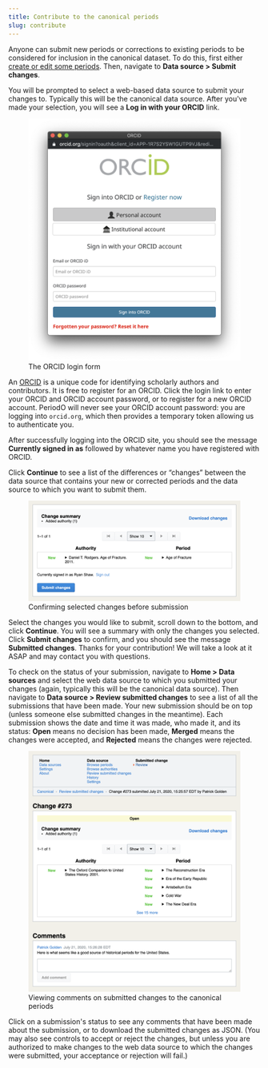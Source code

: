 ```yaml
---
title: Contribute to the canonical periods
slug: contribute
---
```


Anyone can submit new periods or corrections to existing periods to be considered for inclusion in the canonical dataset. To do this, first either [create or edit some periods](#create-or-edit). Then, navigate to **Data source > Submit changes**.

You will be prompted to select a web-based data source to submit your changes to. Typically this will be the canonical data source. After you've made your selection, you will see a **Log in with your ORCID** link. 

<figure class="left">
<img class="screenshot"
     src="/images/orcid-login.png"
     alt="The ORCID login form"
     width="500">
<figcaption>
The ORCID login form
</figcaption>
</figure>

An [ORCID](https://en.wikipedia.org/wiki/ORCID) is a unique code for identifying scholarly authors and contributors. It is free to register for an ORCID. Click the login link to enter your ORCID and ORCID account password, or to register for a new ORCID account. PeriodO will never see your ORCID account password: you are logging into `orcid.org`, which then provides a temporary token allowing us to authenticate you.

After successfully logging into the ORCID site, you should see the message **Currently signed in as** followed by whatever name you have registered with ORCID. 

Click **Continue** to see a list of the differences or “changes” between the data source that contains your new or corrected periods and the data source to which you want to submit them.

<figure>
<img class="screenshot center"
     src="/images/submit-changes.png"
     alt="Confirming selected changes before submission"
     width="800">
<figcaption>
Confirming selected changes before submission
</figcaption>
</figure>

Select the changes you would like to submit, scroll down to the bottom, and click **Continue**. You will see a summary with only the changes you selected. Click **Submit changes** to confirm, and you should see the message **Submitted changes**. Thanks for your contribution! We will take a look at it ASAP and may contact you with questions.

To check on the status of your submission, navigate to **Home > Data sources** and select the web data source to which you submitted your changes (again, typically this will be the canonical data source). Then navigate to **Data source > Review submitted changes** to see a list of all the submissions that have been made. Your new submission should be on top (unless someone else submitted changes in the meantime). Each submission shows the date and time it was made, who made it, and its status: **Open** means no decision has been made, **Merged** means the changes were accepted, and **Rejected** means the changes were rejected.

<figure class="center">
<img class="screenshot center"
     src="/images/submitted-changes.png"
     alt="Viewing comments on submitted changes to the canonical periods"
     width="800">
<figcaption>
Viewing comments on submitted changes to the canonical periods
</figcaption>
</figure>

Click on a submission's status to see any comments that have been made about the submission, or to download the submitted changes as JSON. (You may also see controls to accept or reject the changes, but unless you are authorized to make changes to the web data source to which the changes were submitted, your acceptance or rejection will fail.)

<div class="clear"></div>

